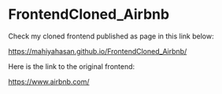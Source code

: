 # FrontendCloned_Airbnb

Check my cloned frontend published as page in this link below:

https://mahiyahasan.github.io/FrontendCloned_Airbnb/

Here is the link to the original frontend:

https://www.airbnb.com/
